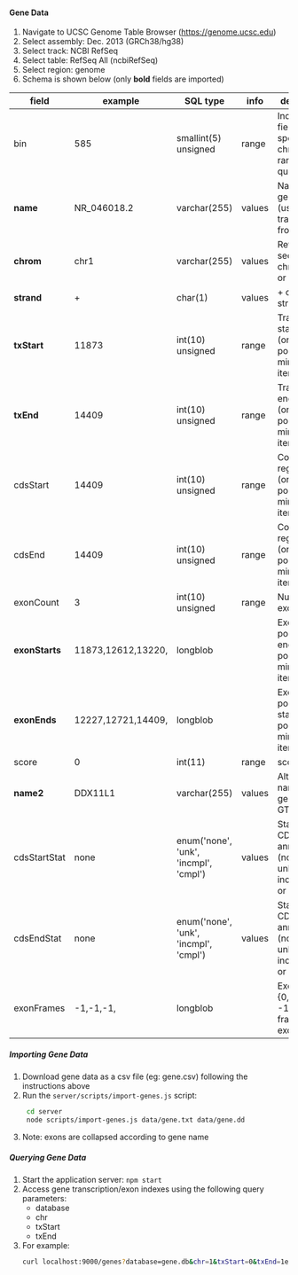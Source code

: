 #### Gene Data

1. Navigate to UCSC Genome Table Browser (https://genome.ucsc.edu)
2. Select assembly: Dec. 2013 (GRCh38/hg38)
3. Select track: NCBI RefSeq
4. Select table: RefSeq All (ncbiRefSeq)
5. Select region: genome
6. Schema is shown below (only **bold** fields are imported)

| field            | example            | SQL type                              | info   | description                                                             |
|------------------|--------------------|---------------------------------------|--------|-------------------------------------------------------------------------|
| bin              | 585                | smallint(5) unsigned                  | range  | Indexing field to speed chromosome range queries.                       |
| **name**         | NR_046018.2        | varchar(255)                          | values | Name of gene (usually transcript_id from GTF)                           |
| **chrom**        | chr1               | varchar(255)                          | values | Reference sequence chromosome or scaffold                               |
| **strand**       | +                  | char(1)                               | values | + or - for strand                                                       |
| **txStart**      | 11873              | int(10) unsigned                      | range  | Transcription start position (or end position for minus strand item)    |
| **txEnd**        | 14409              | int(10) unsigned                      | range  | Transcription end position (or start position for minus strand item)    |
| cdsStart         | 14409              | int(10) unsigned                      | range  | Coding region start (or end position for minus strand item)             |
| cdsEnd           | 14409              | int(10) unsigned                      | range  | Coding region end (or start position for minus strand item)             |
| exonCount        | 3                  | int(10) unsigned                      | range  | Number of exons                                                         |
| **exonStarts**   | 11873,12612,13220, | longblob                              |        | Exon start positions (or end positions for minus strand item)           |
| **exonEnds**     | 12227,12721,14409, | longblob                              |        | Exon end positions (or start positions for minus strand item)           |
| score            | 0                  | int(11)                               | range  | score                                                                   |
| **name2**        | DDX11L1            | varchar(255)                          | values | Alternate name (e.g. gene_id from GTF)                                  |
| cdsStartStat     | none               | enum('none', 'unk', 'incmpl', 'cmpl') | values | Status of CDS start annotation (none, unknown, incomplete, or complete) |
| cdsEndStat       | none               | enum('none', 'unk', 'incmpl', 'cmpl') | values | Status of CDS end annotation (none, unknown, incomplete, or complete)   |
| exonFrames       | -1,-1,-1,          | longblob                              |        | Exon frame {0,1,2}, or -1 if no frame for exon                          |

##### Importing Gene Data

1. Download gene data as a csv file (eg: gene.csv) following the instructions above
2. Run the `server/scripts/import-genes.js` script:
   ```sh
    cd server
    node scripts/import-genes.js data/gene.txt data/gene.dd
   ```
3. Note: exons are collapsed according to gene name

##### Querying Gene Data

1. Start the application server: `npm start`
2. Access gene transcription/exon indexes using the following query parameters:
   - database
   - chr
   - txStart
   - txEnd
3. For example:
    ```sh
    curl localhost:9000/genes?database=gene.db&chr=1&txStart=0&txEnd=1e6
    ```
